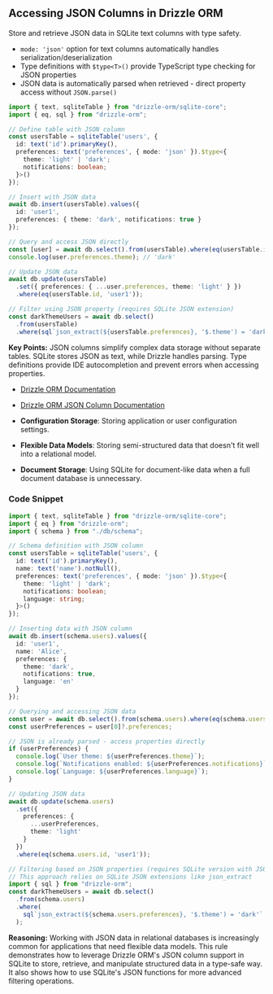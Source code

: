 ## Accessing JSON Columns in Drizzle ORM

Store and retrieve JSON data in SQLite text columns with type safety.

- `mode: 'json'` option for text columns automatically handles serialization/deserialization
- Type definitions with `$type<T>()` provide TypeScript type checking for JSON properties
- JSON data is automatically parsed when retrieved - direct property access without `JSON.parse()`

```typescript
import { text, sqliteTable } from "drizzle-orm/sqlite-core";
import { eq, sql } from "drizzle-orm";

// Define table with JSON column
const usersTable = sqliteTable('users', {
  id: text('id').primaryKey(),
  preferences: text('preferences', { mode: 'json' }).$type<{
    theme: 'light' | 'dark';
    notifications: boolean;
  }>()
});

// Insert with JSON data
await db.insert(usersTable).values({
  id: 'user1',
  preferences: { theme: 'dark', notifications: true }
});

// Query and access JSON directly
const [user] = await db.select().from(usersTable).where(eq(usersTable.id, 'user1'));
console.log(user.preferences.theme); // 'dark'

// Update JSON data
await db.update(usersTable)
  .set({ preferences: { ...user.preferences, theme: 'light' } })
  .where(eq(usersTable.id, 'user1'));

// Filter using JSON property (requires SQLite JSON extension)
const darkThemeUsers = await db.select()
  .from(usersTable)
  .where(sql`json_extract(${usersTable.preferences}, '$.theme') = 'dark'`);
```

**Key Points:** JSON columns simplify complex data storage without separate tables. SQLite stores JSON as text, while Drizzle handles parsing. Type definitions provide IDE autocompletion and prevent errors when accessing properties.

- [Drizzle ORM Documentation](https://orm.drizzle.team/docs/column-types/sqlite)
- [Drizzle ORM JSON Column Documentation](https://orm.drizzle.team/docs/column-types/sqlite#text)

- **Configuration Storage**: Storing application or user configuration settings.
- **Flexible Data Models**: Storing semi-structured data that doesn't fit well into a relational model.
- **Document Storage**: Using SQLite for document-like data when a full document database is unnecessary.

### Code Snippet

```typescript
import { text, sqliteTable } from "drizzle-orm/sqlite-core";
import { eq } from "drizzle-orm";
import { schema } from "./db/schema";

// Schema definition with JSON column
const usersTable = sqliteTable('users', {
  id: text('id').primaryKey(),
  name: text('name').notNull(),
  preferences: text('preferences', { mode: 'json' }).$type<{
    theme: 'light' | 'dark';
    notifications: boolean;
    language: string;
  }>()
});

// Inserting data with JSON column
await db.insert(schema.users).values({
  id: 'user1',
  name: 'Alice',
  preferences: {
    theme: 'dark',
    notifications: true,
    language: 'en'
  }
});

// Querying and accessing JSON data
const user = await db.select().from(schema.users).where(eq(schema.users.id, 'user1'));
const userPreferences = user[0]?.preferences;

// JSON is already parsed - access properties directly
if (userPreferences) {
  console.log(`User theme: ${userPreferences.theme}`);
  console.log(`Notifications enabled: ${userPreferences.notifications}`);
  console.log(`Language: ${userPreferences.language}`);
}

// Updating JSON data
await db.update(schema.users)
  .set({
    preferences: {
      ...userPreferences,
      theme: 'light'
    }
  })
  .where(eq(schema.users.id, 'user1'));

// Filtering based on JSON properties (requires SQLite version with JSON support)
// This approach relies on SQLite JSON extensions like json_extract
import { sql } from "drizzle-orm";
const darkThemeUsers = await db.select()
  .from(schema.users)
  .where(
    sql`json_extract(${schema.users.preferences}, '$.theme') = 'dark'`
  );
```

**Reasoning:** Working with JSON data in relational databases is increasingly common for applications that need flexible data models. This rule demonstrates how to leverage Drizzle ORM's JSON column support in SQLite to store, retrieve, and manipulate structured data in a type-safe way. It also shows how to use SQLite's JSON functions for more advanced filtering operations. 
